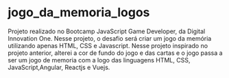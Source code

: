 # jogo_da_memoria_logos
Projeto realizado no Bootcamp JavaScript Game Developer, da Digital Innovation One. Nesse projeto, o desafio será criar um jogo da memória utilizando apenas HTML, CSS e Javascript. Nesse projeto inspirado no projeto anterior, alterei a cor de fundo do jogo e das cartas e o jogo passa a ser um jogo de memoria com a logo das linguagens HTML, CSS, JavaScript,Angular, Reactjs e Vuejs.
